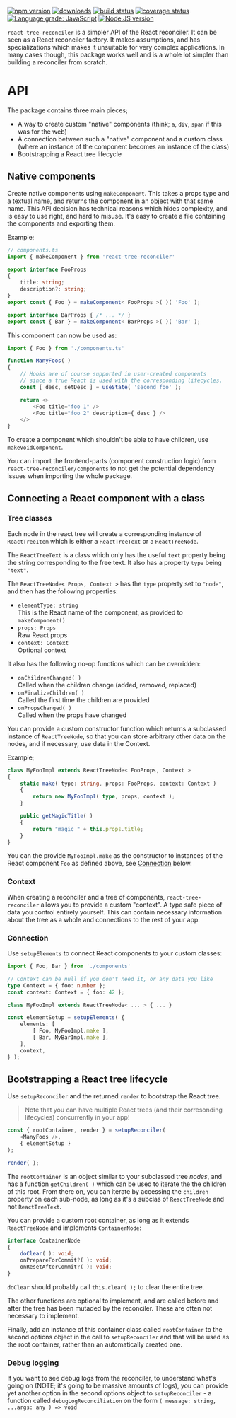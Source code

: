 [![npm version][npm-image]][npm-url]
[![downloads][downloads-image]][npm-url]
[![build status][build-image]][build-url]
[![coverage status][coverage-image]][coverage-url]
[![Language grade: JavaScript][lgtm-image]][lgtm-url]
[![Node.JS version][node-version]][node-url]


`react-tree-reconciler` is a simpler API of the React reconciler. It can be seen as a React reconciler factory. It makes assumptions, and has specializations which makes it unsuitable for very complex applications. In many cases though, this package works well and is a whole lot simpler than building a reconciler from scratch.


# API

The package contains three main pieces;

 * A way to create custom "native" components (think; `a`, `div`, `span` if this was for the web)
 * A connection between such a "native" component and a custom class (where an instance of the component becomes an instance of the class)
 * Bootstrapping a React tree lifecycle


## Native components

Create native components using `makeComponent`. This takes a props type and a textual name, and returns the component in an object with that same name. This API decision has technical reasons which hides complexity, and is easy to use right, and hard to misuse. It's easy to create a file containing the components and exporting them.

Example;

```ts
// components.ts
import { makeComponent } from 'react-tree-reconciler'

export interface FooProps
{
    title: string;
    description?: string;
}
export const { Foo } = makeComponent< FooProps >( )( 'Foo' );

export interface BarProps { /* ... */ }
export const { Bar } = makeComponent< BarProps >( )( 'Bar' );
```

This component can now be used as:

```ts
import { Foo } from './components.ts'

function ManyFoos( )
{
    // Hooks are of course supported in user-created components
    // since a true React is used with the corresponding lifecycles.
    const [ desc, setDesc ] = useState( 'second foo' );

    return <>
        <Foo title="foo 1" />
        <Foo title="foo 2" description={ desc } />
    </>
}
```

To create a component which shouldn't be able to have children, use `makeVoidComponent`.

You can import the frontend-parts (component construction logic) from `react-tree-reconciler/components` to not get the potential dependency issues when importing the whole package.


## Connecting a React component with a class


### Tree classes

Each node in the react tree will create a corresponding instance of `ReactTreeItem` which is either a `ReactTreeText` or a `ReactTreeNode`.

The `ReactTreeText` is a class which only has the useful `text` property being the string corresponding to the free text. It also has a property `type` being `"text"`.

The `ReactTreeNode< Props, Context >` has the `type` property set to `"node"`, and then has the following properties:

 * `elementType: string`<br/>This is the React name of the component, as provided to `makeComponent()`
 * `props: Props`<br/>Raw React props
 * `context: Context`<br/>Optional context

It also has the following no-op functions which can be overridden:

 * `onChildrenChanged( )`<br/>Called when the children change (added, removed, replaced)
 * `onFinalizeChildren( )`<br/>Called the first time the children are provided
 * `onPropsChanged( )`<br/>Called when the props have changed

You can provide a custom constructor function which returns a subclassed instance of `ReactTreeNode`, so that you can store arbitrary other data on the nodes, and if necessary, use data in the Context.

Example;

```ts
class MyFooImpl extends ReactTreeNode< FooProps, Context >
{
	static make( type: string, props: FooProps, context: Context )
	{
		return new MyFooImpl( type, props, context );
	}

	public getMagicTitle( )
	{
		return "magic " + this.props.title;
	}
}
```

You can the provide `MyFooImpl.make` as the constructor to instances of the React component `Foo` as defined above, see [Connection](#connection) below.


### Context

When creating a reconciler and a tree of components, `react-tree-reconciler` allows you to provide a custom "context". A type safe piece of data you control entirely yourself. This can contain necessary information about the tree as a whole and connections to the rest of your app.


### Connection

Use `setupElements` to connect React components to your custom classes:

```ts
import { Foo, Bar } from './components'

// Context can be null if you don't need it, or any data you like
type Context = { foo: number };
const context: Context = { foo: 42 };

class MyFooImpl extends ReactTreeNode< ... > { ... }

const elementSetup = setupElements( {
    elements: [
        [ Foo, MyFooImpl.make ],
        [ Bar, MyBarImpl.make ],
    ],
    context,
} );
```


## Bootstrapping a React tree lifecycle

Use `setupReconciler` and the returned `render` to bootstrap the React tree.

> Note that you can have multiple React trees (and their corresonding lifecycles) concurrently in your app!

```ts
const { rootContainer, render } = setupReconciler(
    <ManyFoos />,
    { elementSetup }
);

render( );
```

The `rootContainer` is an object similar to your subclassed tree _nodes_, and has a function `getChildren( )` which can be used to iterate the the children of this root. From there on, you can iterate by accessing the `children` property on each sub-node, as long as it's a subclas of `ReactTreeNode` and not `ReactTreeText`.

You can provide a custom root container, as long as it extends `ReactTreeNode` and implements `ContainerNode`:

```ts
interface ContainerNode
{
    doClear( ): void;
    onPrepareForCommit?( ): void;
    onResetAfterCommit?( ): void;
}
```

`doClear` should probably call `this.clear( );` to clear the entire tree.

The other functions are optional to implement, and are called before and after the tree has been mutaded by the reconciler. These are often not necessary to implement.

Finally, add an instance of this container class called `rootContainer` to the second options object in the call to `setupReconciler` and that will be used as the root container, rather than an automatically created one.


### Debug logging

If you want to see debug logs from the reconciler, to understand what's going on (NOTE; it's going to be massive amounts of logs), you can provide yet another option in the second options object to `setupReconciler` - a function called `debugLogReconciliation` on the form `( message: string, ...args: any ) => void`



[npm-image]: https://img.shields.io/npm/v/react-tree-reconciler.svg
[npm-url]: https://npmjs.org/package/react-tree-reconciler
[downloads-image]: https://img.shields.io/npm/dm/react-tree-reconciler.svg
[build-image]: https://img.shields.io/github/workflow/status/grantila/react-tree-reconciler/Master.svg
[build-url]: https://github.com/grantila/react-tree-reconciler/actions?query=workflow%3AMaster
[coverage-image]: https://coveralls.io/repos/github/grantila/react-tree-reconciler/badge.svg?branch=master
[coverage-url]: https://coveralls.io/github/grantila/react-tree-reconciler?branch=master
[lgtm-image]: https://img.shields.io/lgtm/grade/javascript/g/grantila/react-tree-reconciler.svg?logo=lgtm&logoWidth=18
[lgtm-url]: https://lgtm.com/projects/g/grantila/react-tree-reconciler/context:javascript
[node-version]: https://img.shields.io/node/v/react-tree-reconciler
[node-url]: https://nodejs.org/en/
